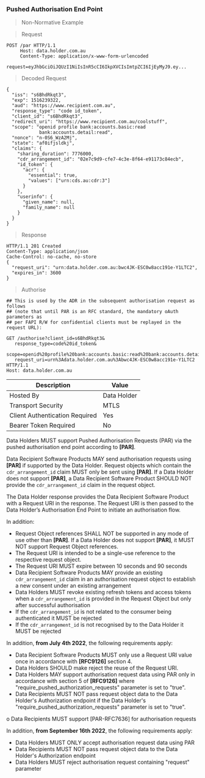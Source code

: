 
### Pushed Authorisation End Point

> Non-Normative Example


> Request

```
POST /par HTTP/1.1
     Host: data.holder.com.au
     Content-Type: application/x-www-form-urlencoded

request=eyJhbGciOiJQUzI1NiIsInR5cCI6IkpXVCIsImtpZCI6IjEyMyJ9.ey...
```

> Decoded Request

```
{
  "iss": "s6BhdRkqt3",
  "exp": 1516239322,
  "aud": "https://www.recipient.com.au",
  "response_type": "code id_token",
  "client_id": "s6BhdRkqt3",
  "redirect_uri": "https://www.recipient.com.au/coolstuff",
  "scope": "openid profile bank:accounts.basic:read
            bank:accounts.detail:read",
  "nonce": "n-0S6_WzA2Mj",
  "state": "af0ifjsldkj",
  "claims": {
    "sharing_duration": 7776000,
    "cdr_arrangement_id": "02e7c9d9-cfe7-4c3e-8f64-e91173c84ecb",
    "id_token": {
      "acr": {
        "essential": true,
        "values": ["urn:cds.au:cdr:3"]
      }
    },
    "userinfo": {
      "given_name": null,
      "family_name": null
    }
  }
}
```

> Response

```
HTTP/1.1 201 Created
Content-Type: application/json
Cache-Control: no-cache, no-store
{
  "request_uri": "urn:data.holder.com.au:bwc4JK-ESC0w8acc191e-Y1LTC2",
  "expires_in": 3600
}
```
> Authorise

```
## This is used by the ADR in the subsequent authorisation request as follows
## (note that until PAR is an RFC standard, the mandatory oAuth parameters as
## per FAPI R/W for confidential clients must be replayed in the request URL):

GET /authorise?client_id=s6BhdRkqt3&
   response_type=code%20id_token&
   scope=openid%20profile%20bank:accounts.basic:read%20bank:accounts.detail:read&
   request_uri=urn%3Adata.holder.com.au%3Abwc4JK-ESC0w8acc191e-Y1LTC2
HTTP/1.1
Host: data.holder.com.au
```

| Description | Value   |
|---|---|
| Hosted By  | Data Holder  |
|  Transport Security |  MTLS |
| Client Authentication Required| Yes |
| Bearer Token Required| No |


Data Holders MUST support Pushed Authorisation Requests (PAR) via the pushed authorisation end point according to **[PAR]**.

Data Recipient Software Products MAY send authorisation requests using **[PAR]** if supported by the Data Holder. Request objects which contain the ``cdr_arrangement_id`` claim MUST only be sent using **[PAR]**. If a Data Holder does not support **[PAR]**, a Data Recipient Software Product SHOULD NOT provide the ``cdr_arrangement_id`` claim in the request object.

The Data Holder response provides the Data Recipient Software Product with a Request URI in the response. The Request URI is then passed to the Data Holder’s Authorisation End Point to initiate an authorisation flow.

In addition:

* Request Object references SHALL NOT be supported in any mode of use other than **[PAR]**. If a Data Holder does not support **[PAR]**, it MUST NOT support Request Object references.
*	The Request URI is intended to be a single-use reference to the respective request object.
* The Request URI MUST expire between 10 seconds and 90 seconds
* Data Recipient Software Products MAY provide an existing ``cdr_arrangement_id`` claim in an authorisation request object to establish a new consent under an existing arrangement
* Data Holders MUST revoke existing refresh tokens and access tokens when a ``cdr_arrangement_id`` is provided in the Request Object but only after successful authorisation
* If the ``cdr_arrangement_id`` is not related to the consumer being authenticated it MUST be rejected
* If the ``cdr_arrangement_id`` is not recognised by to the Data Holder it MUST be rejected

In addition, **from July 4th 2022**, the following requirements apply:

*	Data Recipient Software Products MUST only use a Request URI value once in accordance with **[RFC9126]** section 4.
*	Data Holders SHOULD make reject the reuse of the Request URI.
*	Data Holders MAY support authorisation request data using PAR only in accordance with section 5 of **[RFC9126]** where "require_pushed_authorization_requests" parameter is set to "true".
* Data Recipients MUST NOT pass request object data to the Data Holder's Authorization endpoint if the Data Holder's "require_pushed_authorization_requests" parameter is set to "true".

o	Data Recipients MUST support [PAR-RFC7636] for authorisation requests

In addition, **from September 16th 2022**, the following requirements apply:

* Data Holders MUST ONLY accept authorisation request data using PAR
* Data Recipients MUST NOT pass request object data to the Data Holder's Authorization endpoint
* Data Holders MUST reject authorisation request containing "request" parameter
